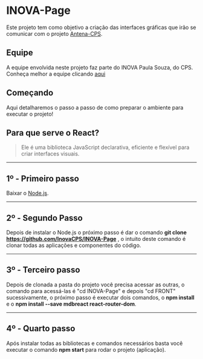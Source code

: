 # INOVA-Page

Este projeto tem como objetivo a criação das interfaces gráficas que irão se comunicar com o projeto [Antena-CPS](https://github.com/InovaCPS/antena-cps).

## Equipe

A equipe envolvida neste projeto faz parte do INOVA Paula Souza, do CPS. Conheça melhor a equipe clicando [aqui](Equipe.md)

## Começando

Aqui detalharemos o passo a passo de como preparar o ambiente para executar o projeto!


## Para que serve o React?
>Ele é uma biblioteca JavaScript declarativa, eficiente e flexível para criar interfaces visuais.

----
## 1º - Primeiro passo
Baixar o [Node.js](https://nodejs.org/en/download/).

------
## 2º - Segundo Passo

Depois de instalar o Node.js o próximo passo é dar o comando **git clone https://github.com/InovaCPS/INOVA-Page** , o intuito deste comando é clonar todas as aplicações e componentes do código.

--------
## 3º - Terceiro passo 

Depois de clonada a pasta do projeto você precisa acessar as outras, o comando para acessá-las é "cd INOVA-Page" e depois "cd FRONT" sucessivamente, o próximo passo é executar dois comandos, o **npm install** e o **npm install --save mdbreact react-router-dom**.

--------

## 4º - Quarto passo

Após instalar todas as bibliotecas e comandos necessários basta você executar o comando **npm start** para rodar o projeto (aplicação).
